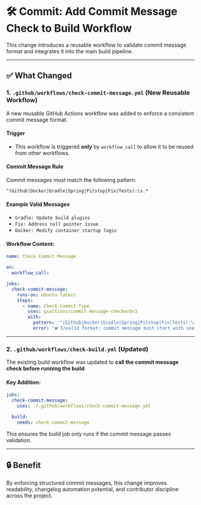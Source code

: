 
# 🛠️ Commit: Add Commit Message Check to Build Workflow

This change introduces a reusable workflow to validate commit message format and integrates it into the main build pipeline.

---

## ✅ What Changed

### 1. `.github/workflows/check-commit-message.yml` (New Reusable Workflow)

A new reusable GitHub Actions workflow was added to enforce a consistent commit message format.

#### Trigger
- This workflow is triggered **only** by `workflow_call` to allow it to be reused from other workflows.

#### Commit Message Rule
Commit messages must match the following pattern:

```regex
^(Github|Docker|Gradle|Spring|Pitstop|Fix|Tests):\s.*
```

#### Example Valid Messages
- `Gradle: Update build plugins`
- `Fix: Address null pointer issue`
- `Docker: Modify container startup logic`

#### Workflow Content:
```yaml
name: Check Commit Message

on:
  workflow_call:

jobs:
  check-commit-message:
    runs-on: ubuntu-latest
    steps:
      - name: Check Commit Type
        uses: gsactions/commit-message-checker@v2
        with:
          pattern: '^(Github|Docker|Gradle|Spring|Pitstop|Fix|Tests):\s.*'
          error: "❌ Invalid format: commit message must start with one of [Github, Docker, Gradle, Spring, Pitstop, Fix, Tests], followed by a colon and a space (e.g., Gradle: Update build logic)."
```

---

### 2. `.github/workflows/check-build.yml` (Updated)

The existing build workflow was updated to **call the commit message check before running the build**.

#### Key Addition:
```yaml
jobs:
  check-commit-message:
    uses: ./.github/workflows/check-commit-message.yml

  build:
    needs: check-commit-message
```

This ensures the build job only runs if the commit message passes validation.

---

## 🔒 Benefit

By enforcing structured commit messages, this change improves readability, changelog automation potential, and contributor discipline across the project.
